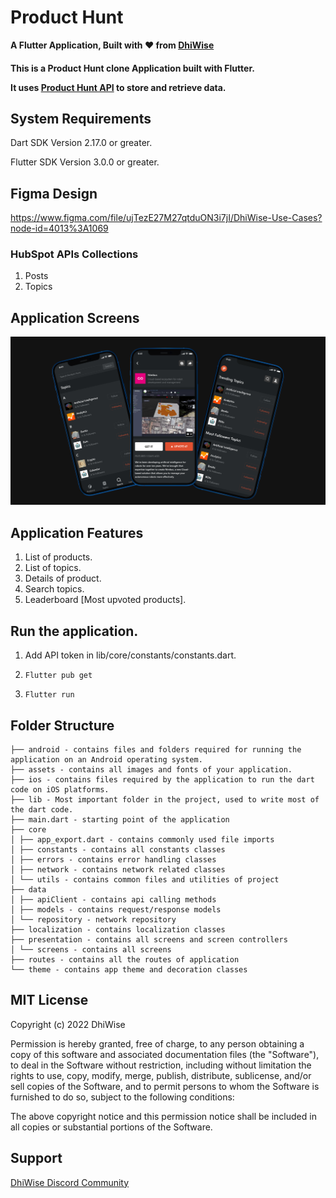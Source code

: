 # Product Hunt

<div>
<strong>

A Flutter Application, Built with ❤️ from [DhiWise](https://www.dhiwise.com/)

</strong>

<h4>This is a Product Hunt clone Application built with Flutter.

It uses [Product Hunt API](https://api.producthunt.com/v1/docs) to store and retrieve data.</h4>

</div>

## System Requirements

Dart SDK Version 2.17.0 or greater.

Flutter SDK Version 3.0.0 or greater.

## Figma Design
https://www.figma.com/file/ujTezE27M27qtduON3i7jI/DhiWise-Use-Cases?node-id=4013%3A1069

### HubSpot APIs Collections

1. Posts
2. Topics

## Application Screens
![Screens](./screens.png)

## Application Features

1. List of products.
2. List of topics.
3. Details of product.
4. Search topics.
5. Leaderboard [Most upvoted products].

## Run the application.

1. Add API token in lib/core/constants/constants.dart.

5. ```Flutter pub get ```

6. ``` Flutter run ```


## Folder Structure

```
├── android - contains files and folders required for running the application on an Android operating system.
├── assets - contains all images and fonts of your application.
├── ios - contains files required by the application to run the dart code on iOS platforms.
├── lib - Most important folder in the project, used to write most of the dart code.
├── main.dart - starting point of the application
├── core
│ ├── app_export.dart - contains commonly used file imports
│ ├── constants - contains all constants classes
│ ├── errors - contains error handling classes
│ ├── network - contains network related classes
│ └── utils - contains common files and utilities of project
├── data
│ ├── apiClient - contains api calling methods
│ ├── models - contains request/response models
│ └── repository - network repository
├── localization - contains localization classes
├── presentation - contains all screens and screen controllers
│ └── screens - contains all screens
├── routes - contains all the routes of application
└── theme - contains app theme and decoration classes

```

## MIT License

Copyright (c) 2022 DhiWise

Permission is hereby granted, free of charge, to any person obtaining a copy
of this software and associated documentation files (the "Software"), to deal
in the Software without restriction, including without limitation the rights
to use, copy, modify, merge, publish, distribute, sublicense, and/or sell
copies of the Software, and to permit persons to whom the Software is
furnished to do so, subject to the following conditions:

The above copyright notice and this permission notice shall be included in all
copies or substantial portions of the Software.

## Support

[DhiWise Discord Community](https://discord.gg/hTuNauNjyJ)
